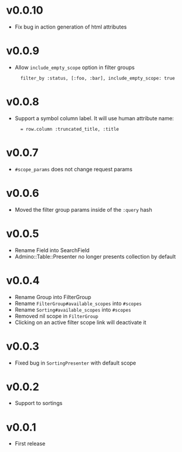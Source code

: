 # v0.0.10

* Fix bug in action generation of html attributes

# v0.0.9

* Allow `include_empty_scope` option in filter groups

  ```
    filter_by :status, [:foo, :bar], include_empty_scope: true
  ```

# v0.0.8

* Support a symbol column label. It will use human attribute name:

  ```
    = row.column :truncated_title, :title
  ```

# v0.0.7

* `#scope_params` does not change request params

# v0.0.6

* Moved the filter group params inside of the `:query` hash

# v0.0.5

* Rename Field into SearchField
* Admino::Table::Presenter no longer presents collection by default

# v0.0.4

* Rename Group into FilterGroup
* Rename `FilterGroup#available_scopes` into `#scopes`
* Rename `Sorting#available_scopes` into `#scopes`
* Removed nil scope in `FilterGroup`
* Clicking on an active filter scope link will deactivate it

# v0.0.3

* Fixed bug in `SortingPresenter` with default scope

# v0.0.2

* Support to sortings

# v0.0.1

* First release

